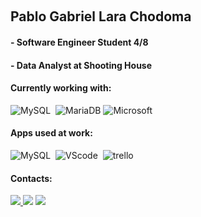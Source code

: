 


 </div>
 
 &nbsp;
 &nbsp;



## Pablo Gabriel Lara Chodoma

#### - Software Engineer Student 4/8
#### - Data Analyst at Shooting House




#### Currently working with:

![MySQL](https://img.shields.io/badge/MySQL-005C84?style=for-the-badge&logo=mysql&logoColor=white)&nbsp;
![MariaDB](https://img.shields.io/badge/MariaDB-003545?style=for-the-badge&logo=mariadb&logoColor=white)
![Microsoft](https://img.shields.io/badge/Microsoft-666666?style=for-the-badge&logo=microsoft&logoColor=white)


#### Apps used at work:

![MySQL](https://img.shields.io/badge/MySQL-005C84?style=for-the-badge&logo=mysql&logoColor=white)&nbsp;
![VScode](https://img.shields.io/badge/vscode-4285F4?style=for-the-badge&logo=vscode&logoColor=white)&nbsp;
![trello](https://img.shields.io/badge/Trello-0052CC?style=for-the-badge&logo=trello&logoColor=white)&nbsp;


#### Contacts:

<div> 
<a href="https://www.instagram.com/pablogl.chodoma" target="_blank"><img src="https://img.shields.io/badge/-Instagram-%23E4405F?style=for-the-badge&logo=instagram&logoColor=white">
</a>
<a href="https://www.linkedin.com/in/pablogl-chodoma/" target="_blank"><img src="https://img.shields.io/badge/-LinkedIn-%230077B5?style=for-the-badge&logo=linkedin&logoColor=white"  target="_blank"></a> 
 <a href = "https://discordapp.com/users/758684560077881394"> <img src="https://img.shields.io/badge/Discord-%235865F2.svg?style=for-the-badge&logo=discord&logoColor=white" target="_blank"></a>
</div>
